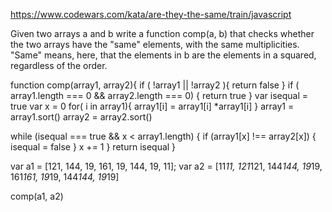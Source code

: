 https://www.codewars.com/kata/are-they-the-same/train/javascript

Given two arrays a and b write a function comp(a, b) that checks whether the two arrays have the "same" elements, with the same multiplicities. "Same" means, here, that the elements in b are the elements in a squared, regardless of the order.


function comp(array1, array2){
  if ( !array1 || !array2 ){
    return false
  }
  if ( array1.length === 0 && array2.length === 0) {
    return true
  }
  var isequal = true
  var x = 0
  for( i in array1){
    array1[i] = array1[i] *array1[i]
  }
  array1 = array1.sort()
  array2 = array2.sort()
  
  while (isequal === true && x < array1.length) {
    if (array1[x] !== array2[x]) {
      isequal = false
    }
    x += 1
  }
  return isequal
}

var a1 = [121, 144, 19, 161, 19, 144, 19, 11];
var a2 = [11*11, 121*121, 144*144, 19*19, 161*161, 19*19, 144*144, 19*19]

comp(a1, a2)